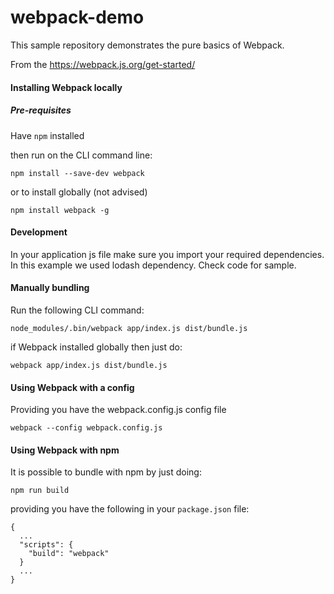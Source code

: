 # webpack-demo

This sample repository demonstrates the pure basics of Webpack.

From the https://webpack.js.org/get-started/

#### Installing Webpack locally

##### Pre-requisites

Have `npm` installed

then run on the CLI command line:

```
npm install --save-dev webpack
```

or to install globally (not advised)

```
npm install webpack -g
```

#### Development
In your application js file make sure you import your required dependencies. In this example
we used lodash dependency. Check code for sample.


#### Manually bundling

Run the following CLI command:

```
node_modules/.bin/webpack app/index.js dist/bundle.js
```

if Webpack installed globally then just do:

```
webpack app/index.js dist/bundle.js
```

#### Using Webpack with a config

Providing you have the webpack.config.js config file

```
webpack --config webpack.config.js
```


#### Using Webpack with npm

It is possible to bundle with npm by just doing:

```
npm run build
```

providing you have the following in your `package.json` file:

```
{
  ...
  "scripts": {
    "build": "webpack"
  }
  ...
}
```
